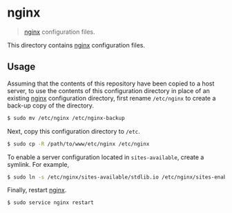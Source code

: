<!--

@license Apache-2.0

Copyright (c) 2019 The Stdlib Authors.

Licensed under the Apache License, Version 2.0 (the "License");
you may not use this file except in compliance with the License.
You may obtain a copy of the License at

   http://www.apache.org/licenses/LICENSE-2.0

Unless required by applicable law or agreed to in writing, software
distributed under the License is distributed on an "AS IS" BASIS,
WITHOUT WARRANTIES OR CONDITIONS OF ANY KIND, either express or implied.
See the License for the specific language governing permissions and
limitations under the License.

-->

# nginx

> [nginx][nginx] configuration files.

<!-- Section to include introductory text. Make sure to keep an empty line after the intro `section` element and another before the `/section` close. -->

<section class="intro">

This directory contains [nginx][nginx] configuration files.

</section>

<!-- /.intro -->

<!-- Usage documentation. -->

<section class="usage">

## Usage

Assuming that the contents of this repository have been copied to a host server, to use the contents of this configuration directory in place of an existing [nginx][nginx] configuration directory, first rename `/etc/nginx` to create a back-up copy of the directory.

```bash
$ sudo mv /etc/nginx /etc/nginx-backup
```

Next, copy this configuration directory to `/etc`.

```bash
$ sudo cp -R /path/to/www/etc/nginx /etc/nginx
```

To enable a server configuration located in `sites-available`, create a symlink. For example,

```bash
$ sudo ln -s /etc/nginx/sites-available/stdlib.io /etc/nginx/sites-enabled/stdlib.io
```

Finally, restart [nginx][nginx].

```bash
$ sudo service nginx restart
```

</section>

<!-- /.usage -->

<!-- Section to include notes. Make sure to keep an empty line after the `section` element and another before the `/section` close. -->

<section class="notes">

</section>

<!-- /.notes -->

<!-- Section for all links. Make sure to keep an empty line after the `section` element and another before the `/section` close. -->

<section class="links">

[nginx]: http://nginx.org/en/

</section>

<!-- /.links -->
